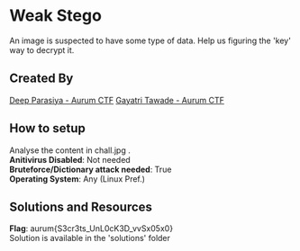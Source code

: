 # Weak Stego

An image is suspected to have some type of data. Help us figuring the 'key' way to decrypt it. 

## Created By
[Deep Parasiya - Aurum CTF](https://github.com/deepparasiya) 
[Gayatri Tawade - Aurum CTF](https://github.com/Gngt432) 

## How to setup
Analyse the content in chall.jpg . <br />
**Anitivirus Disabled**: Not needed <br />
**Bruteforce/Dictionary attack needed**: True <br />
**Operating System**: Any (Linux Pref.)<br />

## Solutions and Resources
**Flag**: aurum{S3cr3ts_UnL0cK3D_vvSx05x0} <br />
Solution is available in the 'solutions' folder
